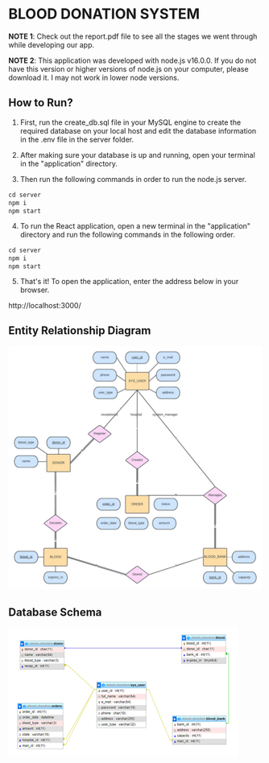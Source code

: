 # BLOOD DONATION SYSTEM

__NOTE 1__: Check out the report.pdf file to see all the stages we went through while developing our app.

__NOTE 2__: This application was developed with node.js v16.0.0.
If you do not have this version or higher versions of node.js on your computer, please download it. 
I may not work in lower node versions.


## How to Run?

1. First, run the create_db.sql file in your MySQL engine to create the required database on your local host and edit the database information in the .env file in the server folder.

2. After making sure your database is up and running, open your terminal in the "application" directory.

3. Then run the following commands in order to run the node.js server.

```
cd server
npm i
npm start
```

4. To run the React application, open a new terminal in the "application" directory and run the following commands in the following order.

```
cd server
npm i
npm start
```
5. That's it! To open the application, enter the address below in your browser.

http://localhost:3000/

## Entity Relationship Diagram
![Screenshoot](img/er_diagram.jpg)

## Database Schema
![Screenshoot](img/db_schema.png)